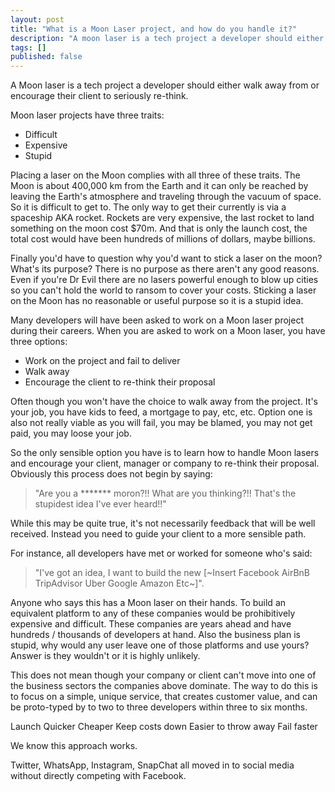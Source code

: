 ```yaml
---
layout: post
title: "What is a Moon Laser project, and how do you handle it?"
description: "A moon laser is a tech project a developer should either walk away from or encourage their client to seriously re-think."
tags: []
published: false
---
```

A Moon laser is a tech project a developer should either walk away from or encourage their client to seriously re-think.

Moon laser projects have three traits:

- Difficult
- Expensive
- Stupid

Placing a laser on the Moon complies with all three of these traits. The Moon is about 400,000 km from the Earth and it can only be reached by leaving the Earth's atmosphere and traveling through the vacuum of space. So it is difficult to get to. The only way to get their currently is via a spaceship AKA rocket. Rockets are very expensive, the last rocket to land something on the moon cost $70m. And that is only the launch cost, the total cost would have been hundreds of millions of dollars, maybe billions.

Finally you'd have to question why you'd want to stick a laser on the moon? What's its purpose? There is no purpose as there aren't any good reasons. Even if you're Dr Evil there are no lasers powerful enough to blow up cities so you can't hold the world to ransom to cover your costs. Sticking a laser on the Moon has no reasonable or useful purpose so it is a stupid idea.

Many developers will have been asked to work on a Moon laser project during their careers. When you are asked to work on a Moon laser, you have three options:

- Work on the project and fail to deliver
- Walk away
- Encourage the client to re-think their proposal

Often though you won't have the choice to walk away from the project. It's your job, you have kids to feed, a mortgage to pay, etc, etc. Option one is also not really viable as you will fail, you may be blamed, you may not get paid, you may loose your job.

So the only sensible option you have is to learn how to handle Moon lasers and encourage your client, manager or company to re-think their proposal. Obviously this process does not begin by saying:

> "Are you a ******* moron?!! What are you thinking?!! That's the stupidest idea I've ever heard!!"

While this may be quite true, it's not necessarily feedback that will be well received. Instead you need to guide your client to a more sensible path.

For instance, all developers have met or worked for someone who's said:

>"I've got an idea, I want to build the new [~Insert Facebook AirBnB TripAdvisor Uber Google Amazon Etc~]".

Anyone who says this has a Moon laser on their hands. To build an equivalent platform to any of these companies would be prohibitively expensive and difficult. These companies are years ahead and have hundreds / thousands of developers at hand. Also the business plan is stupid, why would any user leave one of those platforms and use yours? Answer is they wouldn't or it is highly unlikely.

This does not mean though your company or client can't move into one of the business sectors the companies above dominate. The way to do this is to focus on a simple, unique service, that creates customer value, and can be proto-typed by to two to three developers within three to six months.

Launch Quicker
Cheaper
Keep costs down
Easier to throw away
Fail faster

We know this approach works.

Twitter, WhatsApp, Instagram, SnapChat all moved in to social media without directly competing with Facebook. 
